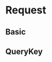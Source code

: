 # Request

## Basic
<DemoPreview compName="Request" demoName="basic" />

## QueryKey
<DemoPreview compName="Request" demoName="querykey" />
